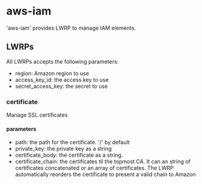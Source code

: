 # aws-iam

'aws-iam' provides LWRP to manage IAM elements.

## LWRPs

All LWRPs accepts the following parameters:

* region: Amazon region to use
* access_key_id: the access key to use
* secret_access_key: the secret to use

### certificate

Manage SSL certificates

#### parameters

* path: the path for the certificate. '/' by default
* private_key: the private key as a string
* certificate_body: the certificate as a string.
* certificate_chain: the certificates til the topmost CA. It can an string
of certificates concatenated or an array of certificates. The LWRP automatically
reorders the certificate to present a valid chain to Amazon
